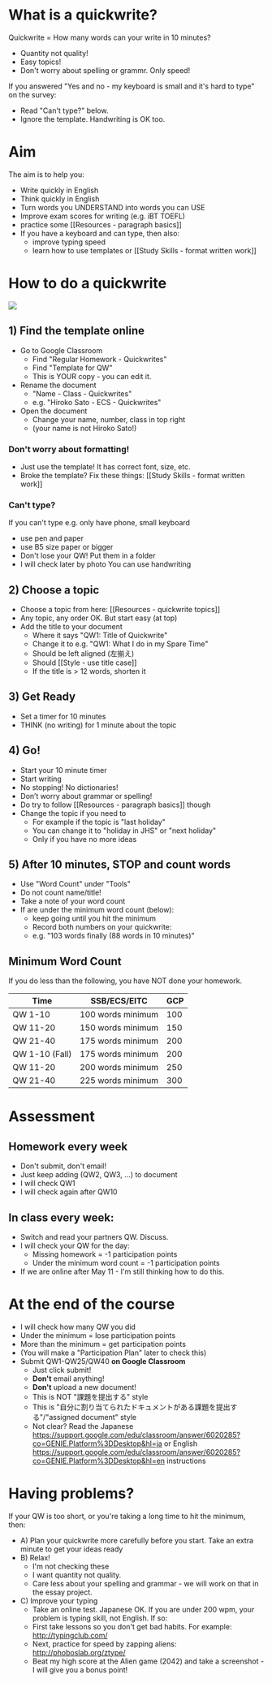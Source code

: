 # What is a quickwrite?
Quickwrite = How many words can your write in 10 minutes?
* Quantity not quality! 
* Easy topics! 
* Don't worry about spelling or grammr. Only speed!

If you answered  "Yes and no - my keyboard is small and it's hard to type" on the survey:
* Read "Can't type?" below. 
* Ignore the template. Handwriting is OK too. 

# Aim
The aim is to help you:
* Write quickly in English
* Think quickly in English 
* Turn words you UNDERSTAND into words you can USE
* Improve exam scores for writing (e.g. iBT TOEFL)
* practice some [[Resources - paragraph basics]]
* If you have a keyboard and can type, then also:
    * improve typing speed
    * learn how to use templates or [[Study Skills - format written work]]

# How to do a quickwrite
<img src="https://openclipart.org/download/104017/chronometre.svg" />

## 1) Find the template online
* Go to Google Classroom
    * Find "Regular Homework - Quickwrites"
    * Find "Template for QW" 
    * This is YOUR copy - you can edit it. 
* Rename the document 
    * "Name - Class - Quickwrites"
    * e.g. "Hiroko Sato - ECS - Quickwrites"
* Open the document
    * Change your name, number, class in top right
    * (your name is not Hiroko Sato!)

### Don't worry about formatting! 
* Just use the template! It has correct font, size, etc. 
* Broke the template? Fix these things: [[Study Skills - format written work]]


### Can't type? 
If you can't type e.g. only have phone, small keyboard
* use pen and paper
* use B5 size paper or bigger
* Don't lose your QW! Put them in a folder 
* I will check later by photo
You can use handwriting


## 2) Choose a topic 
* Choose a topic from here: [[Resources - quickwrite topics]]
* Any topic, any order OK. But start easy (at top)
* Add the title to your document 
    * Where it says "QW1: Title of Quickwrite"
    * Change it to e.g. "QW1: What I do in my Spare Time"
    * Should be left aligned (左揃え)
    * Should [[Style - use title case]]
    * If the title is > 12 words, shorten it

## 3) Get Ready
* Set a timer for 10 minutes
* THINK (no writing) for 1 minute about the topic 


## 4) Go!
* Start your 10 minute timer
* Start writing
* No stopping! No dictionaries!
* Don’t worry about grammar or spelling!
* Do try to follow [[Resources - paragraph basics]] though
* Change the topic if you need to 
    * For example if the topic is "last holiday"
    * You can change it to "holiday in JHS" or "next holiday" 
    * Only if you have no more ideas

## 5) After 10 minutes, STOP and count words
* Use "Word Count" under "Tools"
* Do not count name/title!
* Take a note of your word count
* If are under the minimum word count (below):
    * keep going until you hit the minimum
    * Record both numbers on your quickwrite:
    * e.g. "103 words finally (88 words in 10 minutes)"

## Minimum Word Count
If you do less than the following, you have NOT done your homework.

|Time            		|SSB/ECS/EITC		|GCP
|--------------------	|------------------ |---------
|QW 1-10         		|100 words minimum	|100
|QW 11-20        		|150 words minimum	|150
|QW 21-40        		|175 words minimum	|200
|QW 1-10 (Fall)  		|175 words minimum	|200
|QW 11-20        		|200 words minimum	|250
|QW 21-40        		|225 words minimum	|300

# Assessment
## Homework every week
* Don't submit, don't email! 
* Just keep adding (QW2, QW3, ...) to document
* I will check QW1
* I will check again after QW10

## In class every week:
* Switch and read your partners QW. Discuss.
* I will check your QW for the day:
    * Missing homework = -1 participation points
    * Under the minimum word count = -1 participation points
* If we are online after May 11 - I'm still thinking how to do this. 

# At the end of the course 
* I will check how many QW you did
* Under the minimum  = lose participation points
* More than the minimum = get participation points
* (You will make a "Participation Plan" later to check this)
* Submit QW1-QW25/QW40 __on Google Classroom__
    * <green>Just click submit!</green>
    * __Don't__ email anything! 
    * __Don't__ upload a new document! 
    * This is <red>NOT</red> "課題を提出する" style
    * This is "自分に割り当てられたドキュメントがある課題を提出する"/"assigned document" style
    * Not clear? Read the Japanese https://support.google.com/edu/classroom/answer/6020285?co=GENIE.Platform%3DDesktop&hl=ja or English https://support.google.com/edu/classroom/answer/6020285?co=GENIE.Platform%3DDesktop&hl=en instructions





# Having problems?
If your QW is too short, or you're taking a long time to hit the minimum, then:
* A) Plan your quickwrite more carefully before you start. Take an extra minute to get your ideas ready
* B) Relax!
    * I'm not checking these
    * I want quantity not quality.
    * Care less about your spelling and grammar - we will work on that in the essay project.
* C) Improve your typing
    * Take an online test. Japanese OK. If you are under 200 wpm, your problem is typing skill, not English. If so:
    * First take lessons so you don't get bad habits. For example: http://typingclub.com/
    * Next, practice for speed by zapping aliens: http://phoboslab.org/ztype/
    * Beat my high score at the Alien game (2042) and take a screenshot - I will give you a bonus point!





